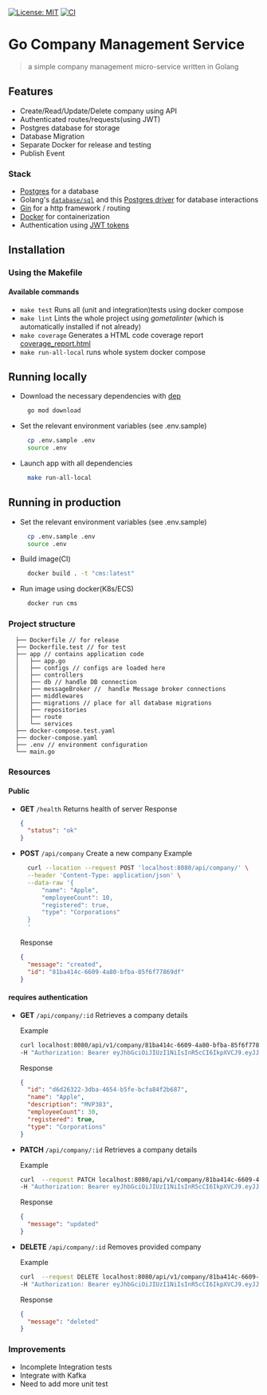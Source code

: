 [![License: MIT](https://img.shields.io/badge/License-MIT-yellow.svg)](https://opensource.org/licenses/MIT)
[![CI](https://github.com/shankar524/company-management-service/actions/workflows/ci.yaml/badge.svg)](https://github.com/shankar524/company-management-service/actions/workflows/ci.yaml)
# Go Company Management Service
> a simple company management micro-service written in Golang

## Features
- Create/Read/Update/Delete company using API
- Authenticated routes/requests(using JWT)
- Postgres database for storage
- Database Migration
- Separate Docker for release and testing
- Publish Event

### Stack
- [Postgres](https://www.postgresql.org) for a database
- Golang's [`database/sql`](https://golang.org/pkg/database/sql/) and this [Postgres driver](https://github.com/lib/pq) for database interactions
- [Gin](https://github.com/gin-gonic/gin) for a http framework / routing
- [Docker](https://www.docker.com) for containerization
- Authentication using [JWT tokens](https://jwt.io)


## Installation

### Using the Makefile

#### Available commands

- `make test` Runs all (unit and integration)tests using docker compose
- `make lint` Lints the whole project using *gometalinter* (which is automatically installed if not already)
- `make coverage` Generates a HTML code coverage report [coverage_report.html](./coverage_report.html)
- `make run-all-local` runs whole system docker compose

## Running locally

- Download the necessary dependencies with [dep](https://github.com/golang/dep)
  ```sh
    go mod download
  ```

- Set the relevant environment variables (see .env.sample)
  ```sh
    cp .env.sample .env
    source .env
  ```

- Launch app with all dependencies
  ```sh
    make run-all-local
  ```


## Running in production

- Set the relevant environment variables (see .env.sample)
  ```sh
    cp .env.sample .env
    source .env
  ```

- Build image(CI)
  ```sh
    docker build . -t "cms:latest"
  ```

- Run image using docker(K8s/ECS)
  ```sh
    docker run cms
  ```

### Project structure
```
  ├── Dockerfile // for release
  ├── Dockerfile.test // for test
  ├── app // contains application code
  │   ├── app.go
  │   ├── configs // configs are loaded here
  │   ├── controllers
  │   ├── db // handle DB connection
  │   ├── messageBroker //  handle Message broker connections
  │   ├── middlewares
  │   ├── migrations // place for all database migrations
  │   ├── repositories
  │   ├── route
  │   └── services
  ├── docker-compose.test.yaml
  ├── docker-compose.yaml
  ├── .env // environment configuration
  └── main.go
```
### Resources

#### Public
- **GET** `/health` Returns health of server
  Response

  ```json
  {
    "status": "ok"
  }
  ```
- **POST** `/api/company` Create a new company
  Example

  ```sh
    curl --location --request POST 'localhost:8080/api/company/' \
    --header 'Content-Type: application/json' \
    --data-raw '{
    	"name": "Apple",
    	"employeeCount": 10,
    	"registered": true,
    	"type": "Corporations"
    }
    '
  ```

  Response

  ```json
  {
    "message": "created",
    "id": "81ba414c-6609-4a80-bfba-85f6f77869df"
  }
  ```


#### requires authentication

- **GET** `/api/company/:id` Retrieves a company details

  Example
  ```sh
  curl localhost:8080/api/v1/company/81ba414c-6609-4a80-bfba-85f6f77869df \
  -H "Authorization: Bearer eyJhbGciOiJIUzI1NiIsInR5cCI6IkpXVCJ9.eyJJRCI6MSwiZXhwIjoxNTUzODg4OTkxfQ.eNn7bMfqHwA1ZF8Q87Ut0kdyZPntURuIGNuHMTvefJ8"
  ```
  Response
  ```json
  {
    "id": "d6d26322-3dba-4654-b5fe-bcfa84f2b687",
    "name": "Apple",
    "description": "MVP383",
    "employeeCount": 30,
    "registered": true,
    "type": "Corporations"
  }
  ```
- **PATCH** `/api/company/:id` Retrieves a company details

  Example
  ```sh
  curl  --request PATCH localhost:8080/api/v1/company/81ba414c-6609-4a80-bfba-85f6f77869df \
  -H "Authorization: Bearer eyJhbGciOiJIUzI1NiIsInR5cCI6IkpXVCJ9.eyJJRCI6MSwiZXhwIjoxNTUzODg4OTkxfQ.eNn7bMfqHwA1ZF8Q87Ut0kdyZPntURuIGNuHMTvefJ8"
  ```
  Response
  ```json
  {
    "message": "updated"
  }
  ```
- **DELETE** `/api/company/:id` Removes provided company

  Example
  ```sh
  curl  --request DELETE localhost:8080/api/v1/company/81ba414c-6609-4a80-bfba-85f6f77869df \
  -H "Authorization: Bearer eyJhbGciOiJIUzI1NiIsInR5cCI6IkpXVCJ9.eyJJRCI6MSwiZXhwIjoxNTUzODg4OTkxfQ.eNn7bMfqHwA1ZF8Q87Ut0kdyZPntURuIGNuHMTvefJ8"
  ```
  Response
  ```json
  {
    "message": "deleted"
  }
  ```

### Improvements
- Incomplete Integration tests
- Integrate with Kafka
- Need to add more unit test